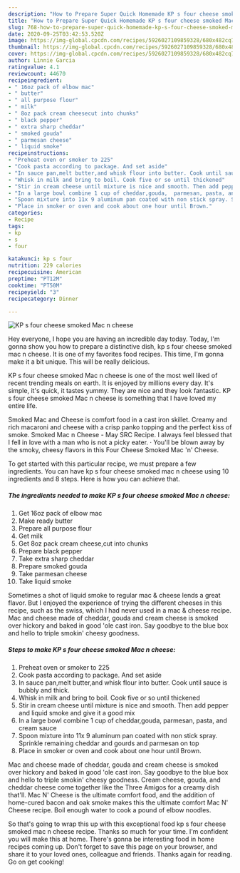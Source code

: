 ```yaml
---
description: "How to Prepare Super Quick Homemade KP s four cheese smoked Mac n cheese"
title: "How to Prepare Super Quick Homemade KP s four cheese smoked Mac n cheese"
slug: 768-how-to-prepare-super-quick-homemade-kp-s-four-cheese-smoked-mac-n-cheese
date: 2020-09-25T03:42:53.520Z
image: https://img-global.cpcdn.com/recipes/5926027109859328/680x482cq70/kp-s-four-cheese-smoked-mac-n-cheese-recipe-main-photo.jpg
thumbnail: https://img-global.cpcdn.com/recipes/5926027109859328/680x482cq70/kp-s-four-cheese-smoked-mac-n-cheese-recipe-main-photo.jpg
cover: https://img-global.cpcdn.com/recipes/5926027109859328/680x482cq70/kp-s-four-cheese-smoked-mac-n-cheese-recipe-main-photo.jpg
author: Linnie Garcia
ratingvalue: 4.1
reviewcount: 44670
recipeingredient:
- " 16oz pack of elbow mac"
- " butter"
- " all purpose flour"
- " milk"
- " 8oz pack cream cheesecut into chunks"
- " black pepper"
- " extra sharp cheddar"
- " smoked gouda"
- " parmesan cheese"
- " liquid smoke"
recipeinstructions:
- "Preheat oven or smoker to 225"
- "Cook pasta according to package. And set aside"
- "In sauce pan,melt butter,and whisk flour into butter. Cook until sauce is bubbly and thick."
- "Whisk in milk and bring to boil. Cook five or so until thickened"
- "Stir in cream cheese until mixture is nice and smooth. Then add pepper and liquid smoke and give it a good mix"
- "In a large bowl combine 1 cup of cheddar,gouda,  parmesan, pasta, and cream sauce"
- "Spoon mixture into 11x 9 aluminum pan coated with non stick spray. Sprinkle remaining cheddar and gourds and parmesan on top"
- "Place in smoker or oven and cook about one hour until Brown."
categories:
- Recipe
tags:
- kp
- s
- four

katakunci: kp s four 
nutrition: 229 calories
recipecuisine: American
preptime: "PT12M"
cooktime: "PT50M"
recipeyield: "3"
recipecategory: Dinner

---
```



![KP s four cheese smoked Mac n cheese](https://img-global.cpcdn.com/recipes/5926027109859328/680x482cq70/kp-s-four-cheese-smoked-mac-n-cheese-recipe-main-photo.jpg)

Hey everyone, I hope you are having an incredible day today. Today, I'm gonna show you how to prepare a distinctive dish, kp s four cheese smoked mac n cheese. It is one of my favorites food recipes. This time, I'm gonna make it a bit unique. This will be really delicious.

KP s four cheese smoked Mac n cheese is one of the most well liked of recent trending meals on earth. It is enjoyed by millions every day. It's simple, it's quick, it tastes yummy. They are nice and they look fantastic. KP s four cheese smoked Mac n cheese is something that I have loved my entire life.

Smoked Mac and Cheese is comfort food in a cast iron skillet. Creamy and rich macaroni and cheese with a crisp panko topping and the perfect kiss of smoke. Smoked Mac n Cheese - May SRC Recipe. I always feel blessed that I fell in love with a man who is not a picky eater. · You&#39;ll be blown away by the smoky, cheesy flavors in this Four Cheese Smoked Mac &#39;n&#39; Cheese.


To get started with this particular recipe, we must prepare a few ingredients. You can have kp s four cheese smoked mac n cheese using 10 ingredients and 8 steps. Here is how you can achieve that.

<!--inarticleads1-->

##### The ingredients needed to make KP s four cheese smoked Mac n cheese:

1. Get  16oz pack of elbow mac
1. Make ready  butter
1. Prepare  all purpose flour
1. Get  milk
1. Get  8oz pack cream cheese,cut into chunks
1. Prepare  black pepper
1. Take  extra sharp cheddar
1. Prepare  smoked gouda
1. Take  parmesan cheese
1. Take  liquid smoke


Sometimes a shot of liquid smoke to regular mac &amp; cheese lends a great flavor. But I enjoyed the experience of trying the different cheeses in this recipe, such as the swiss, which I had never used in a mac &amp; cheese recipe. Mac and cheese made of cheddar, gouda and cream cheese is smoked over hickory and baked in good &#39;ole cast iron. Say goodbye to the blue box and hello to triple smokin&#39; cheesy goodness. 

<!--inarticleads2-->

##### Steps to make KP s four cheese smoked Mac n cheese:

1. Preheat oven or smoker to 225
1. Cook pasta according to package. And set aside
1. In sauce pan,melt butter,and whisk flour into butter. Cook until sauce is bubbly and thick.
1. Whisk in milk and bring to boil. Cook five or so until thickened
1. Stir in cream cheese until mixture is nice and smooth. Then add pepper and liquid smoke and give it a good mix
1. In a large bowl combine 1 cup of cheddar,gouda,  parmesan, pasta, and cream sauce
1. Spoon mixture into 11x 9 aluminum pan coated with non stick spray. Sprinkle remaining cheddar and gourds and parmesan on top
1. Place in smoker or oven and cook about one hour until Brown.


Mac and cheese made of cheddar, gouda and cream cheese is smoked over hickory and baked in good &#39;ole cast iron. Say goodbye to the blue box and hello to triple smokin&#39; cheesy goodness. Cream cheese, gouda, and cheddar cheese come together like the Three Amigos for a creamy dish that&#39;ll. Mac N&#39; Cheese is the ultimate comfort food, and the addition of home-cured bacon and oak smoke makes this the ultimate comfort Mac N&#39; Cheese recipe. Boil enough water to cook a pound of elbow noodles. 

So that's going to wrap this up with this exceptional food kp s four cheese smoked mac n cheese recipe. Thanks so much for your time. I'm confident you will make this at home. There's gonna be interesting food in home recipes coming up. Don't forget to save this page on your browser, and share it to your loved ones, colleague and friends. Thanks again for reading. Go on get cooking!
